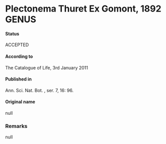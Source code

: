 # Plectonema Thuret Ex Gomont, 1892 GENUS

#### Status
ACCEPTED

#### According to
The Catalogue of Life, 3rd January 2011

#### Published in
Ann. Sci. Nat. Bot. , ser. 7, 16: 96.

#### Original name
null

### Remarks
null